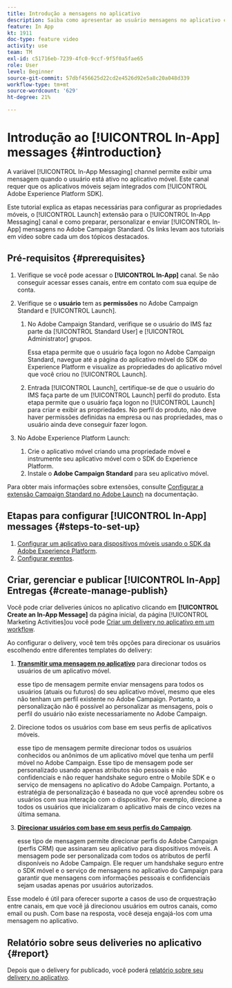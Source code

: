 ```yaml
---
title: Introdução a mensagens no aplicativo
description: Saiba como apresentar ao usuário mensagens no aplicativo contextualmente relevantes em resposta ao comportamento do cliente em tempo real no aplicativo móvel.
feature: In App
kt: 1911
doc-type: feature video
activity: use
team: TM
exl-id: c51716eb-7239-4fc0-9ccf-9f5f0a5fae65
role: User
level: Beginner
source-git-commit: 57dbf456625d22cd2e4526d92e5a8c20a048d339
workflow-type: tm+mt
source-wordcount: '629'
ht-degree: 21%

---
```


# Introdução ao [!UICONTROL In-App] messages {#introduction}

A variável [!UICONTROL In-App Messaging] channel permite exibir uma mensagem quando o usuário está ativo no aplicativo móvel. Este canal requer que os aplicativos móveis sejam integrados com [!UICONTROL Adobe Experience Platform SDK].

Este tutorial explica as etapas necessárias para configurar as propriedades móveis, o [!UICONTROL Launch] extensão para o [!UICONTROL In-App Messaging] canal e como preparar, personalizar e enviar [!UICONTROL In-App] mensagens no Adobe Campaign Standard. Os links levam aos tutoriais em vídeo sobre cada um dos tópicos destacados.

## Pré-requisitos {#prerequisites}

1. Verifique se você pode acessar o **[!UICONTROL In-App]** canal. Se não conseguir acessar esses canais, entre em contato com sua equipe de conta.
1. Verifique se o **usuário** tem as **permissões** no Adobe Campaign Standard e [!UICONTROL Launch].

   1. No Adobe Campaign Standard, verifique se o usuário do IMS faz parte da [!UICONTROL Standard User] e [!UICONTROL Administrator] grupos.

      Essa etapa permite que o usuário faça logon no Adobe Campaign Standard, navegue até a página do aplicativo móvel do SDK do Experience Platform e visualize as propriedades do aplicativo móvel que você criou no [!UICONTROL Launch].

   1. Entrada [!UICONTROL Launch], certifique-se de que o usuário do IMS faça parte de um [!UICONTROL Launch] perfil do produto. Esta etapa permite que o usuário faça logon no [!UICONTROL Launch] para criar e exibir as propriedades. No perfil do produto, não deve haver permissões definidas na empresa ou nas propriedades, mas o usuário ainda deve conseguir fazer logon.

1. No Adobe Experience Platform Launch:

   1. Crie o aplicativo móvel criando uma propriedade móvel e instrumente seu aplicativo móvel com o SDK do Experience Platform.
   1. Instale o **Adobe Campaign Standard** para seu aplicativo móvel.

Para obter mais informações sobre extensões, consulte [Configurar a extensão Campaign Standard no Adobe Launch](https://aep-sdks.gitbook.io/docs/using-mobile-extensions/adobe-campaign-standard) na documentação.

## Etapas para configurar [!UICONTROL In-App] messages {#steps-to-set-up}

1. [Configurar um aplicativo para dispositivos móveis usando o SDK da Adobe Experience Platform](/help/communication-channels/mobile/configure-mobile-apps-using-aep-sdk.md).
1. [Configurar eventos](/help/communication-channels/mobile/in-app/configure-events.md).

## Criar, gerenciar e publicar [!UICONTROL In-App] Entregas {#create-manage-publish}

Você pode criar deliveries únicos no aplicativo clicando em **[!UICONTROL Create an In-App Message]** da página inicial, da página [!UICONTROL Marketing Activities]ou você pode [Criar um delivery no aplicativo em um workflow](/help/communication-channels/mobile/in-app/in-app-activity.md).

Ao configurar o delivery, você tem três opções para direcionar os usuários escolhendo entre diferentes templates do delivery:

1. [**Transmitir uma mensagem no aplicativo**](/help/communication-channels/mobile/in-app/broadcast-in-app-message.md) para direcionar todos os usuários de um aplicativo móvel.

   esse tipo de mensagem permite enviar mensagens para todos os usuários (atuais ou futuros) do seu aplicativo móvel, mesmo que eles não tenham um perfil existente no Adobe Campaign. Portanto, a personalização não é possível ao personalizar as mensagens, pois o perfil do usuário não existe necessariamente no Adobe Campaign.

1. Direcione todos os usuários com base em seus perfis de aplicativos móveis.

   esse tipo de mensagem permite direcionar todos os usuários conhecidos ou anônimos de um aplicativo móvel que tenha um perfil móvel no Adobe Campaign. Esse tipo de mensagem pode ser personalizado usando apenas atributos não pessoais e não confidenciais e não requer handshake seguro entre o Mobile SDK e o serviço de mensagens no aplicativo do Adobe Campaign. Portanto, a estratégia de personalização é baseada no que você aprendeu sobre os usuários com sua interação com o dispositivo. Por exemplo, direcione a todos os usuários que inicializaram o aplicativo mais de cinco vezes na última semana.

1. [**Direcionar usuários com base em seus perfis do Campaign**](/help/communication-channels/mobile/in-app/target-users-based-on-campaign-profile.md).

   esse tipo de mensagem permite direcionar perfis do Adobe Campaign (perfis CRM) que assinaram seu aplicativo para dispositivos móveis. A mensagem pode ser personalizada com todos os atributos de perfil disponíveis no Adobe Campaign. Ele requer um handshake seguro entre o SDK móvel e o serviço de mensagens no aplicativo do Campaign para garantir que mensagens com informações pessoais e confidenciais sejam usadas apenas por usuários autorizados.

Esse modelo é útil para oferecer suporte a casos de uso de orquestração entre canais, em que você já direcionou usuários em outros canais, como email ou push. Com base na resposta, você deseja engajá-los com uma mensagem no aplicativo.

## Relatório sobre seus deliveries no aplicativo {#report}

Depois que o delivery for publicado, você poderá [relatório sobre seu delivery no aplicativo](/help/communication-channels/mobile/in-app/in-app-reporting.md).
